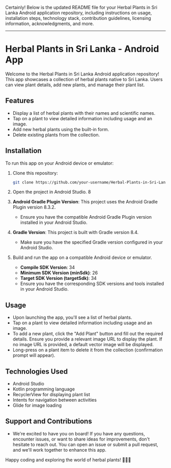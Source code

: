 Certainly! Below is the updated README file for your Herbal Plants in Sri Lanka Android application repository, including instructions on usage, installation steps, technology stack, contribution guidelines, licensing information, acknowledgments, and more.

---

# Herbal Plants in Sri Lanka - Android App

Welcome to the Herbal Plants in Sri Lanka Android application repository! This app showcases a collection of herbal plants native to Sri Lanka. Users can view plant details, add new plants, and manage their plant list.

## Features

- Display a list of herbal plants with their names and scientific names.
- Tap on a plant to view detailed information including usage and an image.
- Add new herbal plants using the built-in form.
- Delete existing plants from the collection.

## Installation

To run this app on your Android device or emulator:

1. Clone this repository:

    ```bash
    git clone https://github.com/your-username/Herbal-Plants-in-Sri-Lanka-Android.git
    ```

2. Open the project in Android Studio.
8
3. **Android Gradle Plugin Version**: This project uses the Android Gradle Plugin version 8.3.2.
   - Ensure you have the compatible Android Gradle Plugin version installed in your Android Studio.

4. **Gradle Version**: This project is built with Gradle version 8.4.
   - Make sure you have the specified Gradle version configured in your Android Studio.

5. Build and run the app on a compatible Android device or emulator.
   - **Compile SDK Version**: 34
   - **Minimum SDK Version (minSdk)**: 26
   - **Target SDK Version (targetSdk)**: 34
   - Ensure you have the corresponding SDK versions and tools installed in your Android Studio.

## Usage

- Upon launching the app, you'll see a list of herbal plants.
- Tap on a plant to view detailed information including usage and an image.
- To add a new plant, click the "Add Plant" button and fill out the required details. Ensure you provide a relevant image URL to display the plant. If no image URL is provided, a default vector image will be displayed.
- Long-press on a plant item to delete it from the collection (confirmation prompt will appear).

## Technologies Used

- Android Studio
- Kotlin programming language
- RecyclerView for displaying plant list
- Intents for navigation between activities
- Glide for image loading

## Support and Contributions

- We're excited to have you on board! If you have any questions, encounter issues, or want to share ideas for improvements, don't hesitate to reach out. You can open an issue or submit a pull request, and we'll work together to enhance this app.

Happy coding and exploring the world of herbal plants! 🌿🌱🚀







